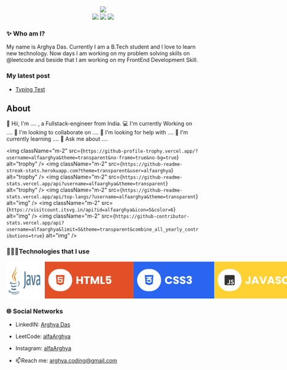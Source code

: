 <div align="center">
<img width=200 style="border-radius:50" src="https://avatars.githubusercontent.com/alfaarghya"/>
</div>

<div align="center">
<a herf="https://instagram.com/alfaarghya" target="_blank">
<img src="https://img.shields.io/badge/Instagram-%23E4405F.svg?logo=Instagram&logoColor=white"/>
</a>
<a herf="https://linkedin.com/in/alfaarghya">
<img src="https://img.shields.io/badge/LinkedIn-%230077B5.svg?logo=linkedin&logoColor=white"/>
</a>
<a herf="https://x.com/alfaarghya">
<img src="https://img.shields.io/badge/X-black.svg?logo=X&logoColor=white"/>
</a>
</div>


### ✨ Who am I?
My name is Arghya Das. Currently I am a B.Tech student and I love to learn new 
technology. Now days I am working on my problem solving skills on @leetcode and beside that I am working on my FrontEnd Development Skill.

### My latest post
- <a  href = "https://www.linkedin.com/feed/update/urn:li:activity:7129304254728536064/" target="_blank"> Typing Test </a>

<!--### :fire: My Stats :-->
## About
👋 Hii, I'm .... , a Fullstack-engineer from India.
  💻 I'm currently Working on ....
  👯 I'm looking to collaborate on ....
  🤝 I'm looking for help with ....
  🌱 I'm currently learning ....
  💬 Ask me about ....

<img
          className="m-2"
          src={`https://github-profile-trophy.vercel.app/?username=alfaarghya&theme=transparent&no-frame=true&no-bg=true`}
          alt="trophy"
        />
        <img
          className="m-2"
          src={`https://github-readme-streak-stats.herokuapp.com?theme=transparent&user=alfaarghya`}
          alt="trophy"
        />
        <img
          className="m-2"
          src={`https://github-readme-stats.vercel.app/api?username=alfaarghya&theme=transparent`}
          alt="trophy"
        />
         <img
          className="m-2"
          src={`https://github-readme-stats.vercel.app/api/top-langs/?username=alfaarghya&theme=transparent`}
          alt="img"
        />
        <img
          className="m-2"
          src={`https://visitcount.itsvg.in/api?id=alfaarghya&icon=5&color=6`}
          alt="img"
        />
        <img
          className="m-2"
          src={`https://github-contributor-stats.vercel.app/api?username=alfaarghya&limit=5&theme=transparent&combine_all_yearly_contributions=true`}
          alt="img"
        />

### 👨🏽‍💻Technologies that I use
<div style = "display : flex">
  <img width = "100" src = "https://github.com/alfaArghya/alfaArghya/blob/main/assets/java.png">
  <img   src = "https://github.com/alfaArghya/alfaArghya/blob/main/assets/html.svg">
  <img   src = "https://github.com/alfaArghya/alfaArghya/blob/main/assets/css.svg">
  <img  src = "https://github.com/alfaArghya/alfaArghya/blob/main/assets/javascript.svg">
  <img  src = "https://github.com/alfaArghya/alfaArghya/blob/main/assets/bootstrap.svg">
</div>
  
### 🌐 Social Networks

- LinkedIN: <a href = "https://www.linkedin.com/in/alfaarghya/" target="_blank" >Arghya Das</a>

- LeetCode: <a  href = "https://leetcode.com/alfa_arghya/" target="_blank">alfaArghya</a>

- Instagram: <a  href = "https://www.instagram.com/alfaarghya/" target="_blank">alfaArghya</a>

- 📫Reach me: arghya.coding@gmail.com

<!--
**alfaArghya/alfaArghya** is a ✨ _special_ ✨ repository because its `README.md` (this file) appears on your GitHub profile.

Here are some ideas to get you started:

- 🔭 I’m currently working on ...
- 🌱 I’m currently learning ...
- 👯 I’m looking to collaborate on ...
- 🤔 I’m looking for help with ...
- 💬 Ask me about ...
- 📫 How to reach me: ...
- 😄 Pronouns: ...
- ⚡ Fun fact: ...
👋
-->
